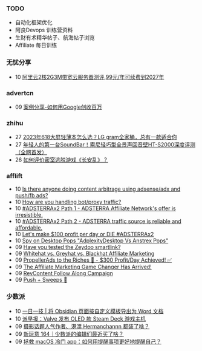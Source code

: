 ### TODO
-  自动化框架优化
-  阿良Devops 训练营资料
-  生财有术精华帖子、航海帖子浏览
-  Affiliate 每日训练

### 无忧分享
<!-- ruyo:START -->
-  10 [阿里云2核2G3M带宽云服务器测评,99元/年可续费到2027年](https://51.ruyo.net/18532.html)<!-- ruyo:END -->

### advertcn
<!-- advertcn:START -->
-  09 [案例分享-如何用Google创收百万](https://www.advertcn.com/forum.php?mod=viewthread&tid=112867)<!-- advertcn:END -->

### zhihu
<!-- zhihu:START -->
-  27 [2023年618大屏轻薄本怎么选？LG gram全家桶，总有一款适合你](http://zhuanlan.zhihu.com/p/632641888?utm_campaign=rss&utm_medium=rss&utm_source=rss&utm_content=title)
-  27 [年轻人的第一台SoundBar！索尼轻巧型全景声回音壁HT-S2000深度评测（全网首发）](http://zhuanlan.zhihu.com/p/630990296?utm_campaign=rss&utm_medium=rss&utm_source=rss&utm_content=title)
-  26 [如何评价密室逃脱游戏《长安乱》？](http://www.zhihu.com/question/563950552/answer/3045961312?utm_campaign=rss&utm_medium=rss&utm_source=rss&utm_content=title)<!-- zhihu:END -->

### afflift
<!-- afflift:START -->
-  10 [Is there anyone doing content arbitrage using adsense/adx and push/fb ads?](https://afflift.com/f/threads/is-there-anyone-doing-content-arbitrage-using-adsense-adx-and-push-fb-ads.11927/)
-  10 [How are you handling bot/proxy traffic?](https://afflift.com/f/threads/how-are-you-handling-bot-proxy-traffic.11992/)
-  10 [#ADSTERRAx2 Path 1 - ADSTERRA Affiliate Network&#39;s offer is irresistible.](https://afflift.com/f/threads/adsterrax2-path-1-adsterra-affiliate-networks-offer-is-irresistible.11985/)
-  10 [#ADSTERRAx2 Path 2 - ADSTERRA traffic source is reliable and affordable.](https://afflift.com/f/threads/adsterrax2-path-2-adsterra-traffic-source-is-reliable-and-affordable.11986/)
-  10 [Let&#39;s make $100 profit per day or DIE #ADSTERRAx2](https://afflift.com/f/threads/lets-make-100-profit-per-day-or-die-adsterrax2.11969/)
-  10 [Spy on Desktop Pops &quot;AdplexityDesktop Vs Anstrex Pops&quot;](https://afflift.com/f/threads/spy-on-desktop-pops-adplexitydesktop-vs-anstrex-pops.11911/)
-  09 [Have you tested the Zeydoo smartlink?](https://afflift.com/f/threads/have-you-tested-the-zeydoo-smartlink.11990/)
-  09 [Whitehat vs. Greyhat vs. Blackhat Affiliate Marketing](https://afflift.com/f/threads/whitehat-vs-greyhat-vs-blackhat-affiliate-marketing.11945/)
-  09 [PropellerAds to the Riches 🤑 - $300 Profit/Day Achieved! ✅](https://afflift.com/f/threads/propellerads-to-the-riches-%F0%9F%A4%91-300-profit-day-achieved-%E2%9C%85.11567/)
-  09 [The Affiliate Marketing Game Changer Has Arrived!](https://afflift.com/f/threads/the-affiliate-marketing-game-changer-has-arrived.11991/)
-  09 [RevContent Follow Along Campaign](https://afflift.com/f/threads/revcontent-follow-along-campaign.11760/)
-  09 [Push + Sweeps 🚀](https://afflift.com/f/threads/push-sweeps-%F0%9F%9A%80.11919/)<!-- afflift:END -->

### 少数派
<!-- sspai:START -->
-  10 [一日一技 | 将 Obsidian 页面按自定义模板导出为 Word 文档](https://sspai.com/post/84232)
-  10 [派早报：Valve 发布 OLED 款 Steam Deck 游戏主机](https://sspai.com/post/84312)
-  09 [摄影话题人气作者、港漂 Hermanchannn 都装了啥？](https://sspai.com/prime/story/zhuanglesha-231109)
-  09 [新玩意 164｜少数派的编辑们最近买了啥？](https://sspai.com/post/84306)
-  09 [拯救 macOS 冷门 app：如何用提醒事项更好地提醒自己？](https://sspai.com/post/78676)<!-- sspai:END -->
